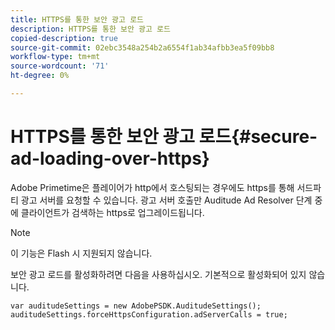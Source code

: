 ```yaml
---
title: HTTPS를 통한 보안 광고 로드
description: HTTPS를 통한 보안 광고 로드
copied-description: true
source-git-commit: 02ebc3548a254b2a6554f1ab34afbb3ea5f09bb8
workflow-type: tm+mt
source-wordcount: '71'
ht-degree: 0%

---
```


# HTTPS를 통한 보안 광고 로드{#secure-ad-loading-over-https}

Adobe Primetime은 플레이어가 http에서 호스팅되는 경우에도 https를 통해 서드파티 광고 서버를 요청할 수 있습니다. 광고 서버 호출만 Auditude Ad Resolver 단계 중에 클라이언트가 검색하는 https로 업그레이드됩니다.

>[!NOTE]
>
>이 기능은 Flash 시 지원되지 않습니다.

보안 광고 로드를 활성화하려면 다음을 사용하십시오. 기본적으로 활성화되어 있지 않습니다.

```
var auditudeSettings = new AdobePSDK.AuditudeSettings(); 
auditudeSettings.forceHttpsConfiguration.adServerCalls = true;
```
